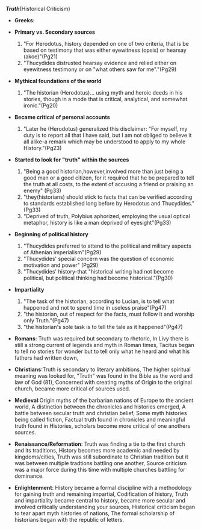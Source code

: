 ***Truth***(Historical Criticism) 
- **Greeks**: 
 - **Primary vs. Secondary sources**
   1. "For Herodotus, history depended on one of two criteria, that is be based on testimony that was either eyewitness (opsis) or hearsay (akoe)"(Pg21)
    2. "Thucydides distrusted hearsay evidence and relied either on eyewitness testimony or on "what others saw for me"."(Pg29)
 - **Mythical foundations of the world**
   1. "The historian (Herodotus)... using myth and heroic deeds in his stories, though in a mode that is critical, analytical, and somewhat ironic."(Pg20)
 - **Became critical of personal accounts**
   1. "Later he (Herodotus) generalized this disclaimer: "For myself, my duty is to report all that I have said, but I am not obliged to believe it all alike-a remark which may be understood to apply to my whole History."(Pg23)
 - **Started to look for "truth" within the sources**
   1. "Being a good historian,however,involved more than just being a good man or a good citizen, for it required that he be prepared to tell the truth at all costs, to the extent of accusing a friend or praising an enemy" (Pg33) 
    2. "they(historians) should stick to facts that can be verified according to standards established long before by Herodotus and Thucydides." (Pg33) 
    3. "Deprived of truth, Polybius aphorized, employing the usual optical metaphor, history is like a man deprived of eyesight"(Pg33)
 - **Beginning of political history**
   1. "Thucydides preferred to attend to the political and military aspects of Athenian imperialism"(Pg29)
    2. "Thucydides' special concern was the question of economic motivation and power" (Pg29)
    3. "Thucydides' history-that "historical writing had not become political, but political thinking had become historical."(Pg30)
 - **Impartiality**
   1. "The task of the historian, according to Lucian, is to tell what happened and not to spend time in useless praise"(Pg47)
    2. "the historian, out of respect for the facts, must follow it and worship only Truth."(Pg47)
    3. "the historian's sole task is to tell the tale as it happened"(Pg47) 

- **Romans**: Truth was required but secondary to rhetoric, In Livy there is still a strong current of legends and myth in Roman times, Tacitus began to tell no stories for wonder but to tell only what he heard and what his fathers had written down, 
- **Christians**:Truth is secondary to literary ambitions, The higher spiritual meaning was looked for, "Truth" was found in the Bible as the word and law of God (81), Concerned with creating myths of Origin to the original church, became more critical of sources used. 
- **Medieval**:Origin myths of the barbarian nations of Europe to the ancient world, A distinction between the chronicles and histories emerged, A battle between secular truth and christian belief, Some myth histories being called fiction, Factual truth found in chronicles and meaningful truth found in Histories, scholars become more critical of one anothers sources.
- **Renaissance/Reformation**: Truth was finding a tie to the first church and its traditions, History becomes more academic and needed by kingdoms/cities, Truth was still subordinate to Christian tradition but it was between multiple tradtions battling one another, Source criticism was a major force during this time with multiple churches battling for dominance. 
- **Enlightenment**: History became a formal discipline with a methodology for gaining truth and remaining impartial, Codification of history, Truth and impartiality became central to history, became more secular and involved critically understanding your sources, Historical criticism began to tear apart myth histories of nations, The formal scholarship of historians began with the republic of letters.
